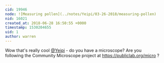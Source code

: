 ```yaml
---
cid: 19946
node: ![Measuring pollen](../notes/Yeipi/03-26-2018/measuring-pollen)
nid: 16021
created_at: 2018-06-28 16:50:55 +0000
timestamp: 1530204655
uid: 1
author: warren
---
```


Wow that's really cool [@Yeipi](/profile/Yeipi) - do you have a microscope? Are you following the Community Microscope project at https://publiclab.org/micro ?